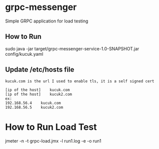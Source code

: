 # grpc-messenger

Simple GRPC application for load testing

## How to Run

sudo java -jar target/grpc-messenger-service-1.0-SNAPSHOT.jar config/kucuk.yaml

## Update /etc/hosts file

```
kucuk.com is the url I used to enable tls, it is a self signed cert

[ip of the host]	kucuk.com
[ip of the host]	kucuk2.com
ex:
192.168.56.4	kucuk.com
192.168.56.5	kucuk2.com

```

# How to Run Load Test

jmeter -n -t grpc-load.jmx -l run1.log -e -o run1


